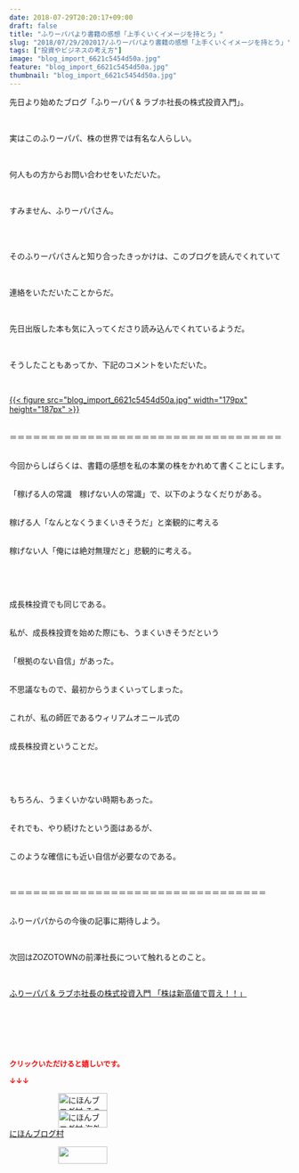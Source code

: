 ```yaml
---
date: 2018-07-29T20:20:17+09:00
draft: false
title: "ふりーパパより書籍の感想「上手くいくイメージを持とう」"
slug: "2018/07/29/202017/ふりーパパより書籍の感想「上手くいくイメージを持とう」"
tags: ["投資やビジネスの考え方"]
image: "blog_import_6621c5454d50a.jpg"
feature: "blog_import_6621c5454d50a.jpg"
thumbnail: "blog_import_6621c5454d50a.jpg"
---
```

<p>先日より始めたブログ「ふりーパパ &amp; ラブホ社長の株式投資入門」。</p><p> </p><p>実はこのふりーパパ、株の世界では有名な人らしい。</p><p> </p><p>何人もの方からお問い合わせをいただいた。</p><p> </p><p>すみません、ふりーパパさん。</p><p> </p><p><br/>そのふりーパパさんと知り合ったきっかけは、このブログを読んでくれていて</p><p> </p><p>連絡をいただいたことからだ。</p><p> </p><p>先日出版した本も気に入ってくださり読み込んでくれているようだ。</p><p> </p><p>そうしたこともあってか、下記のコメントをいただいた。</p><p> </p><p><a href="blog_import_6621c5454d50a.jpg">{{< figure src="blog_import_6621c5454d50a.jpg" width="179px" height="187px" >}}</a></p><p><br/>＝＝＝＝＝＝＝＝＝＝＝＝＝＝＝＝＝＝＝＝＝＝＝＝＝＝＝＝＝＝＝＝＝＝＝</p><p><br/>今回からしばらくは、書籍の感想を私の本業の株をかれめて書くことにします。</p><p><br/>「稼げる人の常識　稼げない人の常識」で、以下のようなくだりがある。</p><p><br/>稼げる人「なんとなくうまくいきそうだ」と楽観的に考える</p><p><br/>稼げない人「俺には絶対無理だと」悲観的に考える。</p><p> </p><p> </p><p>成長株投資でも同じである。</p><p><br/>私が、成長株投資を始めた際にも、うまくいきそうだという</p><p><br/>「根拠のない自信」があった。</p><p><br/>不思議なもので、最初からうまくいってしまった。</p><p><br/>これが、私の師匠であるウィリアムオニール式の</p><p><br/>成長株投資ということだ。</p><p> </p><p> </p><p>もちろん、うまくいかない時期もあった。</p><p><br/>それでも、やり続けたという面はあるが、</p><p><br/>このような確信にも近い自信が必要なのである。</p><p> </p><p>＝＝＝＝＝＝＝＝＝＝＝＝＝＝＝＝＝＝＝＝＝＝＝＝＝＝＝＝＝＝＝＝＝</p><p><br/>ふりーパパからの今後の記事に期待しよう。</p><p> </p><p>次回はZOZOTOWNの前澤社長について触れるとのこと。</p><p> </p><p><a href="shintakane" target="_blank">ふりーパパ &amp; ラブホ社長の株式投資入門 「株は新高値で買え！！」</a></p><p> </p><p> </p><p> </p><p><font color="#ff0000" size="2"><strong>クリックいただけると嬉しいです。</strong></font></p><p><font color="#ff0000" size="2"><strong>↓↓↓</strong></font></p><p><a href="ranking.html?p_cid=01260127" id="&amp;blogmura_banner" target="_blank"><img alt="にほんブログ村 その他生活ブログ 不動産投資へ" border="0" height="31" src="data:image/svg+xml;charset=utf-8,%3Csvg%20xmlns%3D%22http%3A%2F%2Fwww.w3.org%2F2000%2Fsvg%22%20title%3D%22Placeholder%20for%20Images%22%20role%3D%22presentation%22%20viewBox%3D%220%200%2088%2031%22%20%2F%3E" width="88" data-src="https://img-proxy.blog-video.jp/images?url=http%3A%2F%2Flife.blogmura.com%2Fhudousantoushi%2Fimg%2Fhudousantoushi88_31.gif" style="aspect-ratio: auto 88 / 31;"/><noscript><img alt="にほんブログ村 その他生活ブログ 不動産投資へ" border="0" height="31" src="https://img-proxy.blog-video.jp/images?url=http%3A%2F%2Flife.blogmura.com%2Fhudousantoushi%2Fimg%2Fhudousantoushi88_31.gif" width="88"></noscript></a><br/><a href="ranking.html?p_cid=01260127" target="_blank"><img alt="にほんブログ村 海外生活ブログ バリ島情報へ" border="0" height="31" src="data:image/svg+xml;charset=utf-8,%3Csvg%20xmlns%3D%22http%3A%2F%2Fwww.w3.org%2F2000%2Fsvg%22%20title%3D%22Placeholder%20for%20Images%22%20role%3D%22presentation%22%20viewBox%3D%220%200%2088%2031%22%20%2F%3E" width="88" data-src="https://img-proxy.blog-video.jp/images?url=http%3A%2F%2Foverseas.blogmura.com%2Fbali%2Fimg%2Fbali88_31.gif" style="aspect-ratio: auto 88 / 31;"/><noscript><img alt="にほんブログ村 海外生活ブログ バリ島情報へ" border="0" height="31" src="https://img-proxy.blog-video.jp/images?url=http%3A%2F%2Foverseas.blogmura.com%2Fbali%2Fimg%2Fbali88_31.gif" width="88"></noscript></a><br/><a href="ranking.html?p_cid=01260127" target="_blank">にほんブログ村</a></p><p><a href="link.php?1804582" title="人気ブログランキングへ"><img border="0" height="31" src="data:image/svg+xml;charset=utf-8,%3Csvg%20xmlns%3D%22http%3A%2F%2Fwww.w3.org%2F2000%2Fsvg%22%20title%3D%22Placeholder%20for%20Images%22%20role%3D%22presentation%22%20viewBox%3D%220%200%2088%2031%22%20%2F%3E" width="88" data-src="https://blog.with2.net/img/banner/banner_22.gif" style="aspect-ratio: auto 88 / 31;"/><noscript><img border="0" height="31" src="https://blog.with2.net/img/banner/banner_22.gif" width="88"></noscript></a></p><p> </p>

